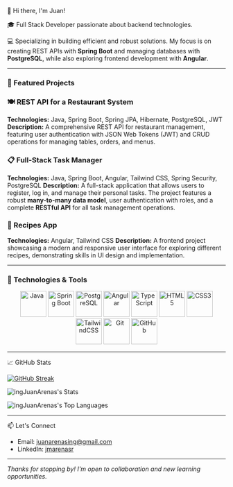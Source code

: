 👋 Hi there, I'm Juan!

🎓 Full Stack Developer passionate about backend technologies.

💻 Specializing in building efficient and robust solutions. My focus is on creating REST APIs with **Spring Boot** and managing databases with **PostgreSQL**, while also exploring frontend development with **Angular**.

---
### 🚀 Featured Projects

### 🍽️ REST API for a Restaurant System
**Technologies:** Java, Spring Boot, Spring JPA, Hibernate, PostgreSQL, JWT
**Description:** A comprehensive REST API for restaurant management, featuring user authentication with JSON Web Tokens (JWT) and CRUD operations for managing tables, orders, and menus.

### 📋 Full-Stack Task Manager
**Technologies:** Java, Spring Boot, Angular, Tailwind CSS, Spring Security, PostgreSQL
**Description:** A full-stack application that allows users to register, log in, and manage their personal tasks. The project features a robust **many-to-many data model**, user authentication with roles, and a complete **RESTful API** for all task management operations.

### 🥗 Recipes App
**Technologies:** Angular, Tailwind CSS
**Description:** A frontend project showcasing a modern and responsive user interface for exploring different recipes, demonstrating skills in UI design and implementation.

---

### 🔧 Technologies & Tools

<p align="center">
    <img src="https://cdn.jsdelivr.net/gh/devicons/devicon/icons/java/java-original.svg" alt="Java" width="60"/>
    <img src="https://cdn.jsdelivr.net/gh/devicons/devicon/icons/spring/spring-original.svg" alt="Spring Boot" width="60"/>
    <img src="https://cdn.jsdelivr.net/gh/devicons/devicon/icons/postgresql/postgresql-original.svg" alt="PostgreSQL" width="60"/>
    <img src="https://cdn.jsdelivr.net/gh/devicons/devicon/icons/angularjs/angularjs-original.svg" alt="Angular" width="60"/>
    <img src="https://cdn.jsdelivr.net/gh/devicons/devicon/icons/typescript/typescript-plain.svg" alt="TypeScript" width="60"/>
    <img src="https://cdn.jsdelivr.net/gh/devicons/devicon/icons/html5/html5-original.svg" alt="HTML5" width="60"/>
    <img src="https://cdn.jsdelivr.net/gh/devicons/devicon/icons/css3/css3-original.svg" alt="CSS3" width="60"/>
    <img src="https://cdn.jsdelivr.net/gh/devicons/devicon/icons/tailwindcss/tailwindcss-original-wordmark.svg" alt="TailwindCSS" width="60"/>
    <img src="https://cdn.jsdelivr.net/gh/devicons/devicon/icons/git/git-original.svg" alt="Git" width="60"/>
    <img src="https://cdn.jsdelivr.net/gh/devicons/devicon/icons/github/github-original.svg" alt="GitHub" width="60"/>
</p>

---

📈 GitHub Stats

[![GitHub Streak](https://github-readme-streak-stats.herokuapp.com?user=ingJuanArenas&theme=github-dark-blue)](https://git.io/streak-stats)

![ingJuanArenas's Stats](https://github-readme-stats.vercel.app/api?username=ingJuanArenas&theme=vue-dark&show_icons=true&hide_border=true&count_private=true)

![ingJuanArenas's Top Languages](https://github-readme-stats.vercel.app/api/top-langs/?username=ingJuanArenas&theme=vue-dark&show_icons=true&hide_border=true&layout=compact)

---

📫 Let's Connect

- Email: juanarenasing@gmail.com
- LinkedIn: [jmarenasr](https://www.linkedin.com/in/juanmarenasr/)

---

_Thanks for stopping by! I'm open to collaboration and new learning opportunities._
